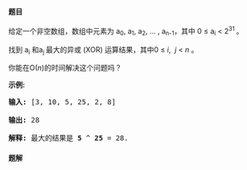 #### 题目
<p>给定一个非空数组，数组中元素为 a<sub>0</sub>, a<sub>1</sub>, a<sub>2</sub>, &hellip; , a<sub>n-1</sub>，其中 0 &le; a<sub>i</sub> &lt; 2<sup>31&nbsp;</sup>。</p>

<p>找到 a<sub>i</sub> 和a<sub>j&nbsp;</sub>最大的异或 (XOR) 运算结果，其中0 &le; <em>i</em>,&nbsp;&nbsp;<em>j</em> &lt; <em>n&nbsp;</em>。</p>

<p>你能在O(<em>n</em>)的时间解决这个问题吗？</p>

<p><strong>示例:</strong></p>

<pre>
<strong>输入:</strong> [3, 10, 5, 25, 2, 8]

<strong>输出:</strong> 28

<strong>解释:</strong> 最大的结果是 <strong>5</strong> ^ <strong>25</strong> = 28.
</pre>


 #### 题解